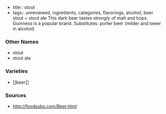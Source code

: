 - title:: stout
- tags:: unreviewed, ingredients, categories, flavorings, alcohol, beer
stout = stout ale This dark beer tastes strongly of malt and hops. Guinness is a popular brand. Substitutes: porter beer (milder and lower in alcohol)

### Other Names

* stout
* stout ale

### Varieties

* [[beer]]

### Sources
* http://foodsubs.com/Beer.html
